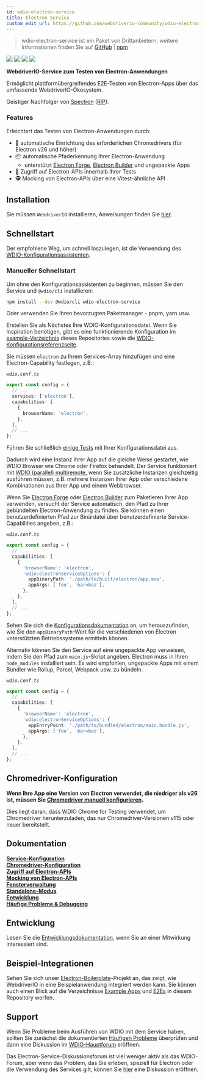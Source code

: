 ```yaml
---
id: wdio-electron-service
title: Electron Service
custom_edit_url: https://github.com/webdriverio-community/wdio-electron-service/edit/main/README.md
---
```



> wdio-electron-service ist ein Paket von Drittanbietern, weitere Informationen finden Sie auf [GitHub](https://github.com/webdriverio-community/wdio-electron-service) | [npm](https://www.npmjs.com/package/wdio-electron-service)

<a href="https://www.npmjs.com/package/wdio-electron-service" alt="NPM Version">
  <img src="https://img.shields.io/npm/v/wdio-electron-service" /></a>
<a href="https://www.npmjs.com/package/wdio-electron-service/v/lts" alt="NPM LTS Version">
  <img src="https://img.shields.io/npm/v/wdio-electron-service/lts" /></a>
<a href="https://www.npmjs.com/package/wdio-electron-service/v/next" alt="NPM Next Version">
  <img src="https://img.shields.io/npm/v/wdio-electron-service/next" /></a>
<a href="https://www.npmjs.com/package/wdio-electron-service" alt="NPM Downloads">
  <img src="https://img.shields.io/npm/dw/wdio-electron-service" /></a>

<br />

**WebdriverIO-Service zum Testen von Electron-Anwendungen**

Ermöglicht plattformübergreifendes E2E-Testen von Electron-Apps über das umfassende WebdriverIO-Ökosystem.

Geistiger Nachfolger von [Spectron](https://github.com/electron-userland/spectron) ([RIP](https://github.com/electron-userland/spectron/issues/1045)).

### Features

Erleichtert das Testen von Electron-Anwendungen durch:

- 🚗 automatische Einrichtung des erforderlichen Chromedrivers (für Electron v26 und höher)
- 📦 automatische Pfaderkennung Ihrer Electron-Anwendung
  - unterstützt [Electron Forge](https://www.electronforge.io/), [Electron Builder](https://www.electron.build/) und ungepackte Apps
- 🧩 Zugriff auf Electron-APIs innerhalb Ihrer Tests
- 🕵️ Mocking von Electron-APIs über eine Vitest-ähnliche API

## Installation

Sie müssen `WebdriverIO` installieren, Anweisungen finden Sie [hier](https://webdriver.io/docs/gettingstarted).

## Schnellstart

Der empfohlene Weg, um schnell loszulegen, ist die Verwendung des [WDIO-Konfigurationsassistenten](https://webdriver.io/docs/gettingstarted#initiate-a-webdriverio-setup).

### Manueller Schnellstart

Um ohne den Konfigurationsassistenten zu beginnen, müssen Sie den Service und `@wdio/cli` installieren:

```bash
npm install --dev @wdio/cli wdio-electron-service
```

Oder verwenden Sie Ihren bevorzugten Paketmanager - pnpm, yarn usw.

Erstellen Sie als Nächstes Ihre WDIO-Konfigurationsdatei. Wenn Sie Inspiration benötigen, gibt es eine funktionierende Konfiguration im [example-Verzeichnis](https://github.com/webdriverio-community/wdio-electron-service/blob/main/./example/wdio.conf.ts) dieses Repositories sowie die [WDIO-Konfigurationsreferenzseite](https://webdriver.io/docs/configuration).

Sie müssen `electron` zu Ihrem Services-Array hinzufügen und eine Electron-Capability festlegen, z.B.:

_`wdio.conf.ts`_

```ts
export const config = {
  // ...
  services: ['electron'],
  capabilities: [
    {
      browserName: 'electron',
    },
  ],
  // ...
};
```

Führen Sie schließlich [einige Tests](https://webdriver.io/docs/gettingstarted#run-test) mit Ihrer Konfigurationsdatei aus.

Dadurch wird eine Instanz Ihrer App auf die gleiche Weise gestartet, wie WDIO Browser wie Chrome oder Firefox behandelt. Der Service funktioniert mit [WDIO (parallel) multiremote](https://webdriver.io/docs/multiremote), wenn Sie zusätzliche Instanzen gleichzeitig ausführen müssen, z.B. mehrere Instanzen Ihrer App oder verschiedene Kombinationen aus Ihrer App und einem Webbrowser.

Wenn Sie [Electron Forge](https://www.electronforge.io/) oder [Electron Builder](https://www.electron.build/) zum Paketieren Ihrer App verwenden, versucht der Service automatisch, den Pfad zu Ihrer gebündelten Electron-Anwendung zu finden. Sie können einen benutzerdefinierten Pfad zur Binärdatei über benutzerdefinierte Service-Capabilities angeben, z.B.:

_`wdio.conf.ts`_

```ts
export const config = {
  // ...
  capabilities: [
    {
      'browserName': 'electron',
      'wdio:electronServiceOptions': {
        appBinaryPath: './path/to/built/electron/app.exe',
        appArgs: ['foo', 'bar=baz'],
      },
    },
  ],
  // ...
};
```

Sehen Sie sich die [Konfigurationsdokumentation](https://github.com/webdriverio-community/wdio-electron-service/blob/main/./docs/configuration/service-configuration.md#appbinarypath) an, um herauszufinden, wie Sie den `appBinaryPath`-Wert für die verschiedenen von Electron unterstützten Betriebssysteme ermitteln können.

Alternativ können Sie den Service auf eine ungepackte App verweisen, indem Sie den Pfad zum `main.js`-Skript angeben. Electron muss in Ihren `node_modules` installiert sein. Es wird empfohlen, ungepackte Apps mit einem Bundler wie Rollup, Parcel, Webpack usw. zu bündeln.

_`wdio.conf.ts`_

```ts
export const config = {
  // ...
  capabilities: [
    {
      'browserName': 'electron',
      'wdio:electronServiceOptions': {
        appEntryPoint: './path/to/bundled/electron/main.bundle.js',
        appArgs: ['foo', 'bar=baz'],
      },
    },
  ],
  // ...
};
```

## Chromedriver-Konfiguration

**Wenn Ihre App eine Version von Electron verwendet, die niedriger als v26 ist, müssen Sie [Chromedriver manuell konfigurieren](https://github.com/webdriverio-community/wdio-electron-service/blob/main/./docs/configuration/chromedriver-configuration.md#user-managed).**

Dies liegt daran, dass WDIO Chrome for Testing verwendet, um Chromedriver herunterzuladen, das nur Chromedriver-Versionen v115 oder neuer bereitstellt.

## Dokumentation

**[Service-Konfiguration](https://github.com/webdriverio-community/wdio-electron-service/blob/main/./docs/configuration/service-configuration.md)** \
**[Chromedriver-Konfiguration](https://github.com/webdriverio-community/wdio-electron-service/blob/main/./docs/configuration/chromedriver-configuration.md)** \
**[Zugriff auf Electron-APIs](https://github.com/webdriverio-community/wdio-electron-service/blob/main/./docs/electron-apis/accessing-apis.md)** \
**[Mocking von Electron-APIs](https://github.com/webdriverio-community/wdio-electron-service/blob/main/./docs/electron-apis/mocking-apis.md)** \
**[Fensterverwaltung](https://github.com/webdriverio-community/wdio-electron-service/blob/main/./docs/window-management.md)** \
**[Standalone-Modus](https://github.com/webdriverio-community/wdio-electron-service/blob/main/./docs/standalone-mode.md)** \
**[Entwicklung](https://github.com/webdriverio-community/wdio-electron-service/blob/main/./docs/development.md)** \
**[Häufige Probleme & Debugging](https://github.com/webdriverio-community/wdio-electron-service/blob/main/./docs/common-issues-debugging.md)**

## Entwicklung

Lesen Sie die [Entwicklungsdokumentation](https://github.com/webdriverio-community/wdio-electron-service/blob/main/./docs/development.md), wenn Sie an einer Mitwirkung interessiert sind.

## Beispiel-Integrationen

Sehen Sie sich unser [Electron-Boilerplate](https://github.com/webdriverio/electron-boilerplate)-Projekt an, das zeigt, wie WebdriverIO in eine Beispielanwendung integriert werden kann. Sie können auch einen Blick auf die Verzeichnisse [Example Apps](https://github.com/webdriverio-community/wdio-electron-service/blob/main/./apps/) und [E2Es](https://github.com/webdriverio-community/wdio-electron-service/blob/main/./e2e/) in diesem Repository werfen.

## Support

Wenn Sie Probleme beim Ausführen von WDIO mit dem Service haben, sollten Sie zunächst die dokumentierten [Häufigen Probleme](https://github.com/webdriverio-community/wdio-electron-service/blob/main/./docs/common-issues.md) überprüfen und dann eine Diskussion im [WDIO-Hauptforum](https://github.com/webdriverio/webdriverio/discussions) eröffnen.

Das Electron-Service-Diskussionsforum ist viel weniger aktiv als das WDIO-Forum, aber wenn das Problem, das Sie erleben, speziell für Electron oder die Verwendung des Services gilt, können Sie [hier](https://github.com/webdriverio-community/wdio-electron-service/discussions) eine Diskussion eröffnen.